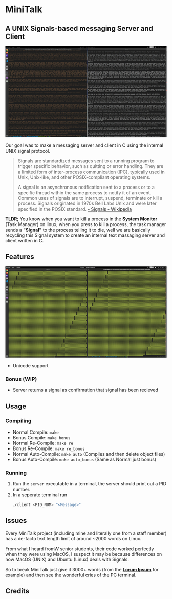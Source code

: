 # MiniTalk

## A UNIX Signals-based messaging Server and Client

![Screenshot of MiniTalk](./screenshots/MiniTalk.webp)

Our goal was to make a messaging server and client in C using the internal UNIX signal protocol.

> Signals are standardized messages sent to a running program to trigger specific behavior, such as quitting or error handling. They are a limited form of inter-process communication (IPC), typically used in Unix, Unix-like, and other POSIX-compliant operating systems.
>
> A signal is an asynchronous notification sent to a process or to a specific thread within the same process to notify it of an event. Common uses of signals are to interrupt, suspend, terminate or kill a process. Signals originated in 1970s Bell Labs Unix and were later specified in the POSIX standard.
> [- Signals - Wikipedia](https://en.wikipedia.org/wiki/Signal_(IPC))

**TLDR;** You know when you want to kill a process in the **System Monitor** (Task Manager) on linux, when you press to kill a process, the task manager sends a **"Signal"** to the process telling it to die, well we are basically recycling this Signal system to create an internal text massaging server and client written in C.

## Features

![MiniTalk but it's turtles](./screenshots/MiniTalk_Unicode.webp)

- Unicode support

### Bonus (WIP)

- Server returns a signal as confirmation that signal has been recieved

## Usage

### Compiling

- Normal Compile:       `make`
- Bonus Compile:        `make bonus`
- Normal Re-Compile:    `make re`
- Bonus Re-Compile:     `make re_bonus`
- Normal Auto-Compile:  `make auto` (Compiles and then delete object files)
- Bonus Auto-Compile:   `make auto_bonus` (Same as Normal just bonus)

### Running

1. Run the `server` executable in a terminal, the server should print out a PID number.
2. In a seperate terminal run

```bash
   ./client <PID_NUM> "<Message>"
```

## Issues

Every MiniTalk project (including mine and literally one from a staff member) has a de-facto text length limit of around ~2000 words on Linux.

From what I heard fromW senior students, their code worked perfectly when they were using MacOS, I suspect it may be because differences on how MacOS (UNIX) and Ubuntu (Linux) deals with Signals.

So to break MiniTalk just give it 3000+ words (from the [**Lorum Ipsum**](https://www.loremipsum.de/) for example) and then see the wonderful cries of the PC terminal.

## Credits
